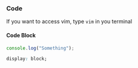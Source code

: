 ### Code

If you want to access vim, type `vim` in you terminal

#### Code Block
```js
console.log("Something");
```

```css
display: block;
```

